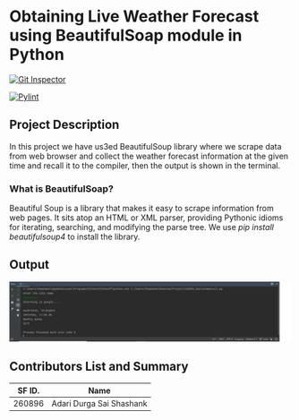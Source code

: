 # Obtaining Live Weather Forecast using BeautifulSoap module in Python

[![Git Inspector](https://github.com/adarishashank/260896_MiniProject/actions/workflows/gitinspector.yml/badge.svg)](https://github.com/adarishashank/260896_MiniProject/actions/workflows/gitinspector.yml)


[![Pylint](https://github.com/adarishashank/260896_MiniProject/actions/workflows/pylint.yml/badge.svg)](https://github.com/adarishashank/260896_MiniProject/actions/workflows/pylint.yml)

## Project Description

In this project we have us3ed BeautifulSoup library where we scrape data from web browser and collect the weather forecast information at the given time and recall it to the compiler, then the output is shown in the terminal.

### What is BeautifulSoap?

Beautiful Soup is a library that makes it easy to scrape information from web pages. It sits atop an HTML or XML parser, providing Pythonic idioms for iterating, searching, and modifying the parse tree. We use _pip install beautifulsoup4_ to install the library.

## Output 
![Application_Image](https://github.com/adarishashank/260896_MiniProject/blob/main/Output.PNG)

## Contributors List and Summary

| SF ID. | Name |
| ------ | ---- |
| 260896 | Adari Durga Sai Shashank |
  
